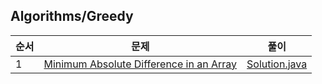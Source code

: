 ## Algorithms/Greedy
|순서|문제|풀이|
|---|---|---|
|1|[Minimum Absolute Difference in an Array](https://www.hackerrank.com/challenges/minimum-absolute-difference-in-an-array/problem)|[Solution.java](https://github.com/kim-junghun/HackerRank-solutions/blob/master/Practice/Algorithms/Greedy/Minimum520Absolute%20Difference%20in%20an%20Array/Solution.java)|